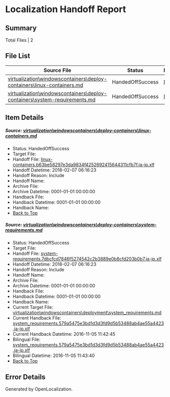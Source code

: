 # <a name='report-top'></a> Localization Handoff Report

## Summary
 Total Files | 2

## File List
 Source File | Status | Details 
 ----------- | ------ | ------- 
 [virtualization\windowscontainers\deploy-containers\linux-containers.md](https://github.com/Microsoft/Virtualization-Documentation-Private/blob/81cb548eeebd77edfeb90d3b9f78444d0b375b82/virtualization/windowscontainers/deploy-containers/linux-containers.md) | HandedOffSuccess | [Details](#a7b47724a6581eb7fbc241842a7c8b97a4498390315)
 [virtualization\windowscontainers\deploy-containers\system-requirements.md](https://github.com/Microsoft/Virtualization-Documentation-Private/blob/81cb548eeebd77edfeb90d3b9f78444d0b375b82/virtualization/windowscontainers/deploy-containers/system-requirements.md) | HandedOffSuccess | [Details](#ff9b24ccc802b228b649c2330333cbe008350aec331)

## Item Details
##### <a name='a7b47724a6581eb7fbc241842a7c8b97a4498390315'></a> Source: [virtualization\windowscontainers\deploy-containers\linux-containers.md](https://github.com/Microsoft/Virtualization-Documentation-Private/blob/81cb548eeebd77edfeb90d3b9f78444d0b375b82/virtualization/windowscontainers/deploy-containers/linux-containers.md)
* Status: HandedOffSuccess
* Target File: 
* Handoff File: [linux-containers.b63be58297e3da9834f4252692415644311cfb7f.ja-jp.xlf](https://github.com/MicrosoftDocs/Virtualization-Documentation-Private.handoff/blob/147d798efe698b22b7a2be22d91db723713c6690/ol-handoff/MicrosoftDocs/Virtualization-Documentation-Private.ja-jp/live/linux-containers.b63be58297e3da9834f4252692415644311cfb7f.ja-jp.xlf)
* Handoff Datetime: 2018-02-07 06:16:23
* Handoff Reason: Include
* Handoff Name: 
* Archive File: 
* Archive Datetime: 0001-01-01 00:00:00
* Handback File: 
* Handback Datetime: 0001-01-01 00:00:00
* Handback Name: 
* [Back to Top](#report-top)

##### <a name='ff9b24ccc802b228b649c2330333cbe008350aec331'></a> Source: [virtualization\windowscontainers\deploy-containers\system-requirements.md](https://github.com/Microsoft/Virtualization-Documentation-Private/blob/81cb548eeebd77edfeb90d3b9f78444d0b375b82/virtualization/windowscontainers/deploy-containers/system-requirements.md)
* Status: HandedOffSuccess
* Target File: 
* Handoff File: [system-requirements.7dbcfcd7846f5274542c2b3889e0b8cfd203b0b7.ja-jp.xlf](https://github.com/MicrosoftDocs/Virtualization-Documentation-Private.handoff/blob/147d798efe698b22b7a2be22d91db723713c6690/ol-handoff/MicrosoftDocs/Virtualization-Documentation-Private.ja-jp/live/system-requirements.7dbcfcd7846f5274542c2b3889e0b8cfd203b0b7.ja-jp.xlf)
* Handoff Datetime: 2018-02-07 06:16:23
* Handoff Reason: Include
* Handoff Name: 
* Archive File: 
* Archive Datetime: 0001-01-01 00:00:00
* Handback File: 
* Handback Datetime: 0001-01-01 00:00:00
* Handback Name: 
* Current Target File: [virtualization\windowscontainers\deployment\system_requirements.md](https://github.com/MicrosoftDocs/Virtualization-Documentation-Private.ja-jp/blob/6db2831130711d635a0654722908c7a57b381358/virtualization/windowscontainers/deployment/system_requirements.md)
* Current Handback File: [system_requirements.579a5475e3bd1d3d3fd9d5b53488ab4ae55a4423.ja-jp.xlf](https://github.com/MicrosoftDocs/Virtualization-Documentation-Private.handback/blob/1dd3a3e08b3c5e6cafc0502bfd7b2f4dd2dc806b/ol-handback/Microsoft/Virtualization-Documentation-Private.ja-jp/live/system_requirements.579a5475e3bd1d3d3fd9d5b53488ab4ae55a4423.ja-jp.xlf)
* Current Handback Datetime: 2016-11-05 11:42:45
* Bilingual File: [system_requirements.579a5475e3bd1d3d3fd9d5b53488ab4ae55a4423.ja-jp.xlf](https://github.com/MicrosoftDocs/Virtualization-Documentation-Private.handback/blob/1dd3a3e08b3c5e6cafc0502bfd7b2f4dd2dc806b/ol-handback/Microsoft/Virtualization-Documentation-Private.ja-jp/live/system_requirements.579a5475e3bd1d3d3fd9d5b53488ab4ae55a4423.ja-jp.xlf)
* Bilingual Datetime: 2016-11-05 11:43:40
* [Back to Top](#report-top)


## Error Details

Generated by OpenLocalization.
